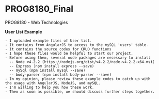 # PROG8180_Final
PROG8180 - Web Technologies
  
  **User List Example**
  
    - I uploaded example files of User list.
    - It contains from AngularJS to access to the mySQL 'users' table.
    - It contains the source codes for CRUD functions
    - I hope these files would be helpful to start our project.
    - Before using them, several node packages are necessary to install
      -- Node v4.2.2 (https://nodejs.org/dist/v4.2.2/node-v4.2.2-x64.msi)
      -- Express (npm install express --save)
      -- mySql (npm install mysql --save)
      -- body-parser (npm install body-parser --save)
    - In my opinion, please review these example codes to catch up with the usage with AngularJS, NodeJS, and mySQL.
    - I'm willing to help you how these work.
    - Then as soon as possible, we should discuss further steps together.

